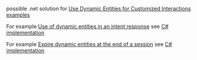 possible .net solution for [Use Dynamic Entities for Customized Interactions examples](https://developer.amazon.com/en-US/docs/alexa/custom-skills/use-dynamic-entities-for-customized-interactions.html#expire-dynamic-entities-at-the-end-of-a-session)

For example [Use of dynamic entities in an intent response](https://developer.amazon.com/en-US/docs/alexa/custom-skills/use-dynamic-entities-for-customized-interactions.html#use-of-dynamic-entities-in-an-intent-response) see [C# implementation](https://github.com/HaMiMeetsAlexa/DynamicEntities/blob/6c48a718411ffb8f99a2dd91165a32488669ff17/DynamicEntities/UpdateADynamicEntityWithReplace.cs)

For example [Expire dynamic entities at the end of a session](https://developer.amazon.com/en-US/docs/alexa/custom-skills/use-dynamic-entities-for-customized-interactions.html#expire-dynamic-entities-at-the-end-of-a-session) see [C# implementation](https://github.com/HaMiMeetsAlexa/DynamicEntities/blob/6c48a718411ffb8f99a2dd91165a32488669ff17/DynamicEntities/ClearDynamicEntities.cs)
